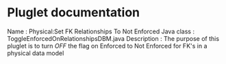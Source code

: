 Pluglet documentation
================================================

Name : Physical:Set FK Relationships To Not Enforced
Java class : ToggleEnforcedOnRelationshipsDBM.java 
Description : The purpose of this pluglet is to turn *OFF* the flag on Enforced to Not Enforced for FK's in a physical data model
